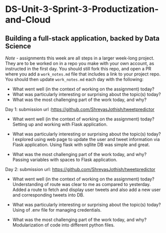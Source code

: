# DS-Unit-3-Sprint-3-Productization-and-Cloud
Building a full-stack application, backed by Data Science
--------------------

*Note* - assignments this week are all steps in a larger week-long project. They
are to be worked on in a repo you make with your own account, as instructed in
the first day. You should still fork this repo, and open a PR where you add a
`work_notes.md` file that includes a link to your project repo. You should then
update `work_notes.md` each day with the following:

- What went well (in the context of working on the assignment) today?
- What was particularly interesting or surprising about the topic(s) today?
- What was the most challenging part of the work today, and why?

Day 1:
submission url :https://github.com/ShreyasJothish/tweetpredictor

- What went well (in the context of working on the assignment) today?
Setting up and working with Flask application.

- What was particularly interesting or surprising about the topic(s) today?
I explored using web page to update the user and tweet information via Flask application.
Using flask with sqllite DB was simple and great.

- What was the most challenging part of the work today, and why?
Passing variables with spaces to Flask application.

Day 2:
submission url: https://github.com/ShreyasJothish/tweetpredictor

- What went well (in the context of working on the assignment) today?
Understanding of route was clear to me as compared to yesterday.
Added a route to fetch and display user tweets and also add a new user and corresponding tweets into DB. 

- What was particularly interesting or surprising about the topic(s) today?
Using of .env file for managing credentials.

- What was the most challenging part of the work today, and why?
Modularization of code into different python files.
